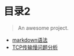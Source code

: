 # 目录2

> An awesome project.

- [markdown语法](/course/markdown语法.md)
- [TCP传输慢问题分析](/course/TCP传输慢问题分析.md)
